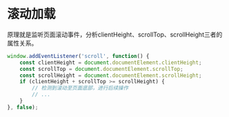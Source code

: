 # 滚动加载

原理就是监听页面滚动事件，分析clientHeight、scrollTop、scrollHeight三者的属性关系。

```js
window.addEventListener('scroll', function() {
    const clientHeight = document.documentElement.clientHeight;
    const scrollTop = document.documentElement.scrollTop;
    const scrollHeight = document.documentElement.scrollHeight;
    if (clientHeight + scrollTop >= scrollHeight) {
        // 检测到滚动至页面底部，进行后续操作
        // ...
    }
}, false);
```
